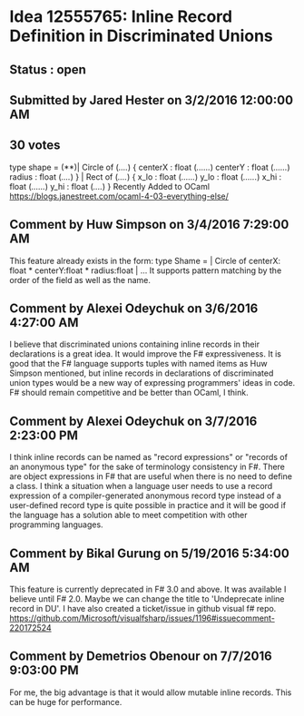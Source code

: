 # Idea 12555765: Inline Record Definition in Discriminated Unions #

## Status : open

## Submitted by Jared Hester on 3/2/2016 12:00:00 AM

## 30 votes

type shape =
(**)| Circle of
(*....*) { centerX : float
(*......*) centerY : float
(*......*) radius : float
(*....*) }
| Rect of
(*....*) { x_lo : float
(*......*) y_lo : float
(*......*) x_hi : float
(*......*) y_hi : float
(*....*) }
Recently Added to OCaml
https://blogs.janestreet.com/ocaml-4-03-everything-else/


## Comment by Huw Simpson on 3/4/2016 7:29:00 AM

This feature already exists in the form:
type Shame =
| Circle of centerX: float * centerY:float * radius:float
| ...
It supports pattern matching by the order of the field as well as the name.

## Comment by Alexei Odeychuk on 3/6/2016 4:27:00 AM

I believe that discriminated unions containing inline records in their declarations is a great idea. It would improve the F# expressiveness. It is good that the F# language supports tuples with named items as Huw Simpson mentioned, but inline records in declarations of discriminated union types would be a new way of expressing programmers' ideas in code. F# should remain competitive and be better than OCaml, I think.

## Comment by Alexei Odeychuk on 3/7/2016 2:23:00 PM

I think inline records can be named as "record expressions" or "records of an anonymous type" for the sake of terminology consistency in F#. There are object expressions in F# that are useful when there is no need to define a class. I think a situation when a language user needs to use a record expression of a compiler-generated anonymous record type instead of a user-defined record type is quite possible in practice and it will be good if the language has a solution able to meet competition with other programming languages.

## Comment by Bikal Gurung on 5/19/2016 5:34:00 AM

This feature is currently deprecated in F# 3.0 and above. It was available I believe until F# 2.0. Maybe we can change the title to 'Undeprecate inline record in DU'. I have also created a ticket/issue in github visual f# repo. https://github.com/Microsoft/visualfsharp/issues/1196#issuecomment-220172524

## Comment by Demetrios Obenour on 7/7/2016 9:03:00 PM

For me, the big advantage is that it would allow mutable inline records. This can be huge for performance.
